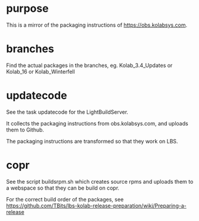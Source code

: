 purpose
=======

This is a mirror of the packaging instructions of https://obs.kolabsys.com.


branches
========

Find the actual packages in the branches, eg. Kolab_3.4_Updates or Kolab_16 or Kolab_Winterfell


updatecode
==========

See the task updatecode for the LightBuildServer.

It collects the packaging instructions from obs.kolabsys.com, and uploads them to Github.

The packaging instructions are transformed so that they work on LBS.


copr
====

See the script buildsrpm.sh which creates source rpms and uploads them to a webspace so that they can be build on copr.

For the correct build order of the packages, see https://github.com/TBits/lbs-kolab-release-preparation/wiki/Preparing-a-release
